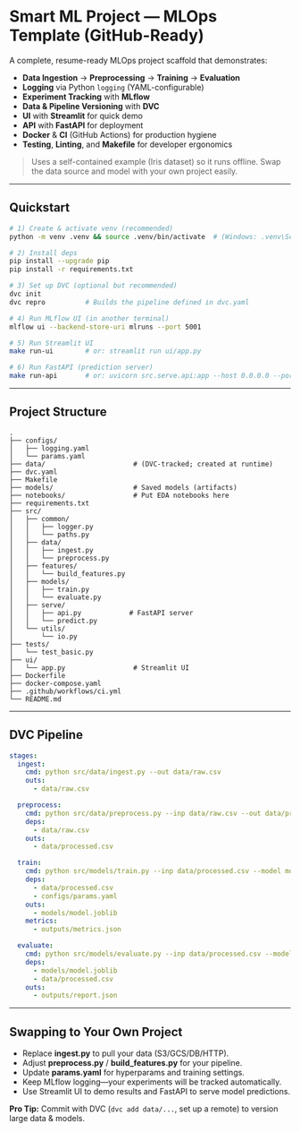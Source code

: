 # Smart ML Project — MLOps Template (GitHub-Ready)

A complete, resume-ready MLOps project scaffold that demonstrates:
- **Data Ingestion** → **Preprocessing** → **Training** → **Evaluation**
- **Logging** via Python `logging` (YAML-configurable)
- **Experiment Tracking** with **MLflow**
- **Data & Pipeline Versioning** with **DVC**
- **UI** with **Streamlit** for quick demo
- **API** with **FastAPI** for deployment
- **Docker** & **CI** (GitHub Actions) for production hygiene
- **Testing**, **Linting**, and **Makefile** for developer ergonomics

> Uses a self-contained example (Iris dataset) so it runs offline. Swap the data source and model with your own project easily.

---

## Quickstart

```bash
# 1) Create & activate venv (recommended)
python -m venv .venv && source .venv/bin/activate  # (Windows: .venv\Scripts\activate)

# 2) Install deps
pip install --upgrade pip
pip install -r requirements.txt

# 3) Set up DVC (optional but recommended)
dvc init
dvc repro          # Builds the pipeline defined in dvc.yaml

# 4) Run MLflow UI (in another terminal)
mlflow ui --backend-store-uri mlruns --port 5001

# 5) Run Streamlit UI
make run-ui        # or: streamlit run ui/app.py

# 6) Run FastAPI (prediction server)
make run-api       # or: uvicorn src.serve.api:app --host 0.0.0.0 --port 8000
```

---

## Project Structure

```
.
├── configs/
│   ├── logging.yaml
│   └── params.yaml
├── data/                      # (DVC-tracked; created at runtime)
├── dvc.yaml
├── Makefile
├── models/                    # Saved models (artifacts)
├── notebooks/                 # Put EDA notebooks here
├── requirements.txt
├── src/
│   ├── common/
│   │   ├── logger.py
│   │   └── paths.py
│   ├── data/
│   │   ├── ingest.py
│   │   └── preprocess.py
│   ├── features/
│   │   └── build_features.py
│   ├── models/
│   │   ├── train.py
│   │   └── evaluate.py
│   ├── serve/
│   │   ├── api.py            # FastAPI server
│   │   └── predict.py
│   └── utils/
│       └── io.py
├── tests/
│   └── test_basic.py
├── ui/
│   └── app.py                 # Streamlit UI
├── Dockerfile
├── docker-compose.yaml
├── .github/workflows/ci.yml
└── README.md
```

---

## DVC Pipeline

```yaml
stages:
  ingest:
    cmd: python src/data/ingest.py --out data/raw.csv
    outs:
      - data/raw.csv

  preprocess:
    cmd: python src/data/preprocess.py --inp data/raw.csv --out data/processed.csv
    deps:
      - data/raw.csv
    outs:
      - data/processed.csv

  train:
    cmd: python src/models/train.py --inp data/processed.csv --model models/model.joblib
    deps:
      - data/processed.csv
      - configs/params.yaml
    outs:
      - models/model.joblib
    metrics:
      - outputs/metrics.json

  evaluate:
    cmd: python src/models/evaluate.py --inp data/processed.csv --model models/model.joblib --out outputs/report.json
    deps:
      - models/model.joblib
      - data/processed.csv
    outs:
      - outputs/report.json
```

---

## Swapping to Your Own Project

- Replace **ingest.py** to pull your data (S3/GCS/DB/HTTP).
- Adjust **preprocess.py** / **build_features.py** for your pipeline.
- Update **params.yaml** for hyperparams and training settings.
- Keep MLflow logging—your experiments will be tracked automatically.
- Use Streamlit UI to demo results and FastAPI to serve model predictions.

**Pro Tip:** Commit with DVC (`dvc add data/...`, set up a remote) to version large data & models.
